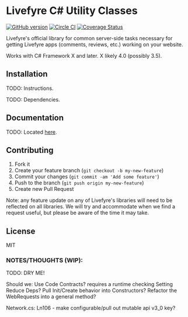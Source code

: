 # Livefyre C# Utility Classes
[![GitHub version](https://badge.fury.io/gh/livefyre%2Flivefyre-csharp-utils.png)](http://badge.fury.io/gh/livefyre%2Flivefyre-csharp-utils)
[![Circle CI](https://circleci.com/gh/Livefyre/livefyre-csharp.png?style=badge)](https://circleci.com/gh/Livefyre/livefyre-csharp-utils)
[![Coverage Status](https://img.shields.io/coveralls/Livefyre/livefyre-csharp-utils.svg)](https://coveralls.io/r/Livefyre/livefyre-csharp-utils)

Livefyre's official library for common server-side tasks necessary for getting Livefyre apps (comments, reviews, etc.) working on your website.

Works with C# Framework X and later. X likely 4.0 (possibly 3.5).

## Installation

TODO: Instructions.

TODO: Dependencies.

## Documentation

TODO: Located [here](http://answers.livefyre.com/developers/libraries).

## Contributing

1. Fork it
2. Create your feature branch (`git checkout -b my-new-feature`)
3. Commit your changes (`git commit -am 'Add some feature'`)
4. Push to the branch (`git push origin my-new-feature`)
5. Create new Pull Request

Note: any feature update on any of Livefyre's libraries will need to be reflected on all libraries. We will try and accommodate when we find a request useful, but please be aware of the time it may take.

## License

MIT



### NOTES/THOUGHTS (WIP):

TODO: DRY ME!

Should we:
	Use Code Contracts?
		requires a runtime checking Setting
	Reduce Deps?
	Pull Init/Create behavior into Constructors?
	Refactor the WebRequests into a general method?


Network.cs: 
	Ln106 - make configurable/pull out mutable api v3_0 key?



 